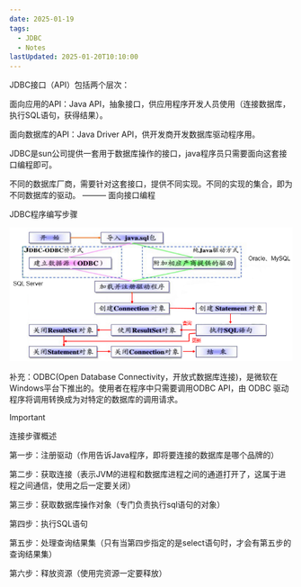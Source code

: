 ```yaml
---
date: 2025-01-19
tags:
  - JDBC
  - Notes
lastUpdated: 2025-01-20T10:10:00
---
```


JDBC接口（API）包括两个层次：

面向应用的API：Java API，抽象接口，供应用程序开发人员使用（连接数据库，执行SQL语句，获得结果）。

面向数据库的API：Java Driver API，供开发商开发数据库驱动程序用。

JDBC是sun公司提供一套用于数据库操作的接口，java程序员只需要面向这套接口编程即可。

不同的数据库厂商，需要针对这套接口，提供不同实现。不同的实现的集合，即为不同数据库的驱动。 ——— 面向接口编程

JDBC程序编写步骤

![img.png](../../public/note/JDBC/JDBC%E4%BD%93%E7%B3%BB%E7%BB%93%E6%9E%84/img.png)

补充：ODBC(Open Database Connectivity，开放式数据库连接)，是微软在Windows平台下推出的。使用者在程序中只需要调用ODBC API，由
ODBC 驱动程序将调用转换成为对特定的数据库的调用请求。

> [!IMPORTANT]
> 连接步骤概述

第一步：注册驱动（作用告诉Java程序，即将要连接的数据库是哪个品牌的）

第二步：获取连接（表示JVM的进程和数据库进程之间的通道打开了，这属于进程之间通信，使用之后一定要关闭）

第三步：获取数据库操作对象（专门负责执行sql语句的对象）

第四步：执行SQL语句

第五步：处理查询结果集（只有当第四步指定的是select语句时，才会有第五步的查询结果集）

第六步：释放资源（使用完资源一定要释放） 
 
